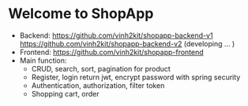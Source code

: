 # Welcome to ShopApp

- Backend:  https://github.com/vinh2kit/shopapp-backend-v1
            https://github.com/vinh2kit/shopapp-backend-v2 (developing ... )
- Frontend: https://github.com/vinh2kit/shopapp-frontend
- Main function:
  - CRUD, search, sort, pagination for product
  - Register, login return jwt, encrypt password with spring security
  - Authentication, authorization, filter token
  - Shopping cart, order 

